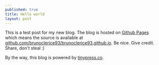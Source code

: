 ```yaml
---
published: true
title: Hello world
layout: post
---
```

This is a test post for my new blog. The blog is hosted on [Github Pages](http://pages.github.com/) which means the source is available at [github.com/brunoclerice93/brunoclerice93.github.io](http://github.com/brunoclerice93/brunoclerice93.github.io). Be nice. Give credit. Share, don't steal :)

By the way, this blog is powered by [tinypress.co](https://tinypress.co).